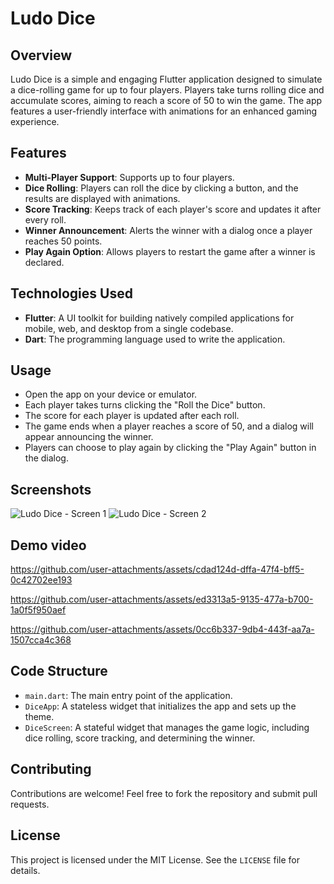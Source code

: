 # Ludo Dice

## Overview
Ludo Dice is a simple and engaging Flutter application designed to simulate a dice-rolling game for up to four players. Players take turns rolling dice and accumulate scores, aiming to reach a score of 50 to win the game. The app features a user-friendly interface with animations for an enhanced gaming experience.

## Features
- **Multi-Player Support**: Supports up to four players.
- **Dice Rolling**: Players can roll the dice by clicking a button, and the results are displayed with animations.
- **Score Tracking**: Keeps track of each player's score and updates it after every roll.
- **Winner Announcement**: Alerts the winner with a dialog once a player reaches 50 points.
- **Play Again Option**: Allows players to restart the game after a winner is declared.

## Technologies Used
- **Flutter**: A UI toolkit for building natively compiled applications for mobile, web, and desktop from a single codebase.
- **Dart**: The programming language used to write the application.

## Usage
- Open the app on your device or emulator.
- Each player takes turns clicking the "Roll the Dice" button.
- The score for each player is updated after each roll.
- The game ends when a player reaches a score of 50, and a dialog will appear announcing the winner.
- Players can choose to play again by clicking the "Play Again" button in the dialog.

## Screenshots
![Ludo Dice - Screen 1](https://github.com/user-attachments/assets/e10edb15-3e65-439e-8916-dca02c2ba4dd)
![Ludo Dice - Screen 2](https://github.com/user-attachments/assets/fd47dbd1-f204-4241-a2ad-05a22b8a2b6a)

## Demo video 



https://github.com/user-attachments/assets/cdad124d-dffa-47f4-bff5-0c42702ee193



https://github.com/user-attachments/assets/ed3313a5-9135-477a-b700-1a0f5f950aef


https://github.com/user-attachments/assets/0cc6b337-9db4-443f-aa7a-1507cca4c368


## Code Structure
- `main.dart`: The main entry point of the application.
- `DiceApp`: A stateless widget that initializes the app and sets up the theme.
- `DiceScreen`: A stateful widget that manages the game logic, including dice rolling, score tracking, and determining the winner.

## Contributing
Contributions are welcome! Feel free to fork the repository and submit pull requests.

## License
This project is licensed under the MIT License. See the `LICENSE` file for details.
